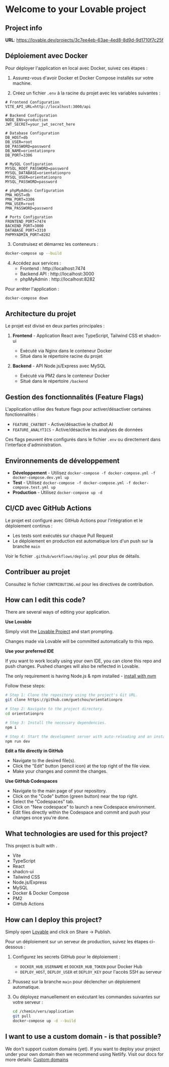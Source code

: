 # Welcome to your Lovable project

## Project info

**URL**: https://lovable.dev/projects/3c7ee4eb-63ae-4ed8-8d9d-9d1710f7c25f

## Déploiement avec Docker

Pour déployer l'application en local avec Docker, suivez ces étapes :

1. Assurez-vous d'avoir Docker et Docker Compose installés sur votre machine.

2. Créez un fichier `.env` à la racine du projet avec les variables suivantes :
```env
# Frontend Configuration
VITE_API_URL=http://localhost:3000/api

# Backend Configuration
NODE_ENV=production
JWT_SECRET=your_jwt_secret_here

# Database Configuration
DB_HOST=db
DB_USER=root
DB_PASSWORD=password
DB_NAME=orientationpro
DB_PORT=3306

# MySQL Configuration
MYSQL_ROOT_PASSWORD=password
MYSQL_DATABASE=orientationpro
MYSQL_USER=orientationpro
MYSQL_PASSWORD=password

# phpMyAdmin Configuration
PMA_HOST=db
PMA_PORT=3306
PMA_USER=root
PMA_PASSWORD=password

# Ports Configuration
FRONTEND_PORT=7474
BACKEND_PORT=3000
DATABASE_PORT=3310
PHPMYADMIN_PORT=8282
```

3. Construisez et démarrez les conteneurs :
```bash
docker-compose up --build
```

4. Accédez aux services :
   - Frontend : http://localhost:7474
   - Backend API : http://localhost:3000
   - phpMyAdmin : http://localhost:8282

Pour arrêter l'application :
```bash
docker-compose down
```

## Architecture du projet

Le projet est divisé en deux parties principales :

1. **Frontend** - Application React avec TypeScript, Tailwind CSS et shadcn-ui
   - Exécuté via Nginx dans le conteneur Docker
   - Situé dans le répertoire racine du projet

2. **Backend** - API Node.js/Express avec MySQL
   - Exécuté via PM2 dans le conteneur Docker
   - Situé dans le répertoire `/backend`

## Gestion des fonctionnalités (Feature Flags)

L'application utilise des feature flags pour activer/désactiver certaines fonctionnalités :

- `FEATURE_CHATBOT` - Active/désactive le chatbot AI
- `FEATURE_ANALYTICS` - Active/désactive les analyses de données

Ces flags peuvent être configurés dans le fichier `.env` ou directement dans l'interface d'administration.

## Environnements de développement

- **Développement** - Utilisez `docker-compose -f docker-compose.yml -f docker-compose.dev.yml up`
- **Test** - Utilisez `docker-compose -f docker-compose.yml -f docker-compose.test.yml up`
- **Production** - Utilisez `docker-compose up -d`

## CI/CD avec GitHub Actions

Le projet est configuré avec GitHub Actions pour l'intégration et le déploiement continus :

- Les tests sont exécutés sur chaque Pull Request
- Le déploiement en production est automatique lors d'un push sur la branche `main`

Voir le fichier `.github/workflows/deploy.yml` pour plus de détails.

## Contribuer au projet

Consultez le fichier `CONTRIBUTING.md` pour les directives de contribution.

## How can I edit this code?

There are several ways of editing your application.

**Use Lovable**

Simply visit the [Lovable Project](https://lovable.dev/projects/3c7ee4eb-63ae-4ed8-8d9d-9d1710f7c25f) and start prompting.

Changes made via Lovable will be committed automatically to this repo.

**Use your preferred IDE**

If you want to work locally using your own IDE, you can clone this repo and push changes. Pushed changes will also be reflected in Lovable.

The only requirement is having Node.js & npm installed - [install with nvm](https://github.com/nvm-sh/nvm#installing-and-updating)

Follow these steps:

```sh
# Step 1: Clone the repository using the project's Git URL.
git clone https://github.com/guetchou/orientationpro

# Step 2: Navigate to the project directory.
cd orientationpro

# Step 3: Install the necessary dependencies.
npm i

# Step 4: Start the development server with auto-reloading and an instant preview.
npm run dev
```

**Edit a file directly in GitHub**

- Navigate to the desired file(s).
- Click the "Edit" button (pencil icon) at the top right of the file view.
- Make your changes and commit the changes.

**Use GitHub Codespaces**

- Navigate to the main page of your repository.
- Click on the "Code" button (green button) near the top right.
- Select the "Codespaces" tab.
- Click on "New codespace" to launch a new Codespace environment.
- Edit files directly within the Codespace and commit and push your changes once you're done.

## What technologies are used for this project?

This project is built with .

- Vite
- TypeScript
- React
- shadcn-ui
- Tailwind CSS
- Node.js/Express
- MySQL
- Docker & Docker Compose
- PM2
- GitHub Actions

## How can I deploy this project?

Simply open [Lovable](https://lovable.dev/projects/3c7ee4eb-63ae-4ed8-8d9d-9d1710f7c25f) and click on Share -> Publish.

Pour un déploiement sur un serveur de production, suivez les étapes ci-dessous :

1. Configurez les secrets GitHub pour le déploiement :
   - `DOCKER_HUB_USERNAME` et `DOCKER_HUB_TOKEN` pour Docker Hub
   - `DEPLOY_HOST`, `DEPLOY_USER` et `DEPLOY_KEY` pour l'accès SSH au serveur

2. Poussez sur la branche `main` pour déclencher un déploiement automatique.

3. Ou déployez manuellement en exécutant les commandes suivantes sur votre serveur :
   ```bash
   cd /chemin/vers/application
   git pull
   docker-compose up -d --build
   ```

## I want to use a custom domain - is that possible?

We don't support custom domains (yet). If you want to deploy your project under your own domain then we recommend using Netlify. Visit our docs for more details: [Custom domains](https://docs.lovable.dev/tips-tricks/custom-domain/)
